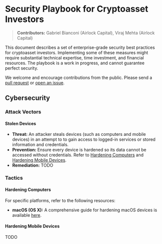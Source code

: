 # Security Playbook for Cryptoasset Investors

> **Contributors:** Gabriel Bianconi (Airlock Capital), Viraj Mehta (Airlock Capital)

This document describes a set of enterprise-grade security best practices for cryptoasset investors. Implementing some of these measures might require substantial technical expertise, time investment, and financial resources. The playbook is a work in progress, and cannot guarantee perfect security. 

We welcome and encourage contributions from the public. Please send a [pull request](https://github.com/GabrielBianconi/cryptoasset-security-playbook/pulls) or [open an issue](https://github.com/GabrielBianconi/cryptoasset-security-playbook/issues).


## Cybersecurity

### Attack Vectors

#### Stolen Devices

- **Threat:** An attacker steals devices (such as computers and mobile devices) in an attempt to to gain access to logged-in services or stored information and credentials.
- **Prevention:** Ensure every device is hardened so its data cannot be accessed without credentials. Refer to [Hardening Computers](#hardening-computers) and [Hardening Mobile Devices](#hardening-mobile-devices). 
- **Remediation:** TODO

### Tactics

#### Hardening Computers

For specific platforms, refer to the following resources:

- **macOS (OS X):** A comprehensive guide for hardening macOS devices is available [here](https://github.com/drduh/macOS-Security-and-Privacy-Guide).

#### Hardening Mobile Devices

TODO
